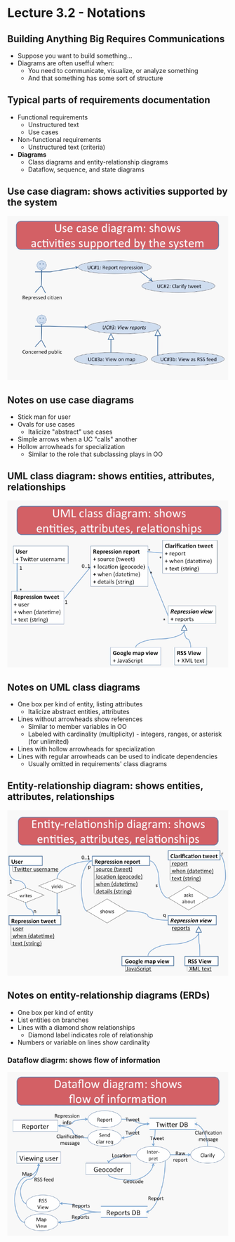 # Lecture 3.2 - Notations

## Building Anything Big Requires Communications
* Suppose you want to build something...
* Diagrams are often usefful when:
  * You need to communicate, visualize, or analyze something
  * And that something has some sort of structure

## Typical parts of requirements documentation
* Functional requirements
  * Unstructured text 
  * Use cases
* Non-functional requirements
  * Unstructured text (criteria)
* **Diagrams**
  * Class diagrams and entity-relationship diagrams
  * Dataflow, sequence, and state diagrams

## Use case diagram: shows activities supported by the system
![1](./images/32_1.png)

## Notes on use case diagrams
* Stick man for user
* Ovals for use cases
  * Italicize "abstract" use cases
* Simple arrows when a UC "calls" another
* Hollow arrowheads for specialization
  * Similar to the role that subclassing plays in OO

## UML class diagram: shows entities, attributes, relationships
![2](./images/32_2.png)

## Notes on UML class diagrams
* One box per kind of entity, listing attributes
  * Italicize abstract entities, attributes
* Lines without arrowheads show references
  * Similar to member variables in OO
  * Labeled with cardinality (multiplicity) - integers, ranges, or asterisk (for unlimited)
* Lines with hollow arrowheads for specialization 
* Lines with regular arrowheads can be used to indicate dependencies
  * Usually omitted in requirements' class diagrams

## Entity-relationship diagram: shows entities, attributes, relationships
![3](./images/32_3.png)

## Notes on entity-relationship diagrams (ERDs)
* One box per kind of entity
* List entities on branches
* Lines with a diamond show relationships
  * Diamond label indicates role of relationship
* Numbers or variable on lines show cardinality

### Dataflow diagrm: shows flow of information
![4](./images/32_4.png) 
